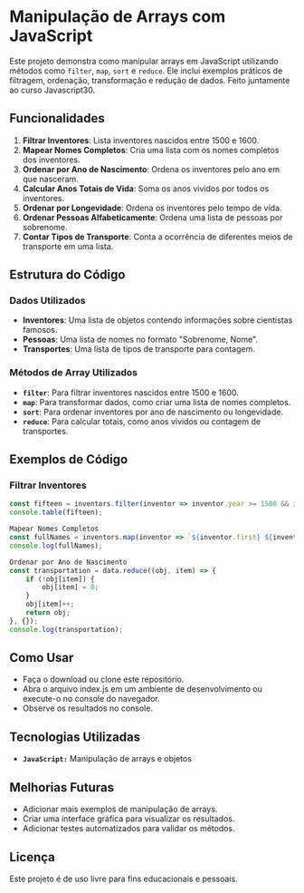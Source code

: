 # Manipulação de Arrays com JavaScript

Este projeto demonstra como manipular arrays em JavaScript utilizando métodos como `filter`, `map`, `sort` e `reduce`. Ele inclui exemplos práticos de filtragem, ordenação, transformação e redução de dados.
Feito juntamente ao curso Javascript30.

## Funcionalidades

1. **Filtrar Inventores**: Lista inventores nascidos entre 1500 e 1600.
2. **Mapear Nomes Completos**: Cria uma lista com os nomes completos dos inventores.
3. **Ordenar por Ano de Nascimento**: Ordena os inventores pelo ano em que nasceram.
4. **Calcular Anos Totais de Vida**: Soma os anos vividos por todos os inventores.
5. **Ordenar por Longevidade**: Ordena os inventores pelo tempo de vida.
6. **Ordenar Pessoas Alfabeticamente**: Ordena uma lista de pessoas por sobrenome.
7. **Contar Tipos de Transporte**: Conta a ocorrência de diferentes meios de transporte em uma lista.

## Estrutura do Código

### Dados Utilizados

- **Inventores**: Uma lista de objetos contendo informações sobre cientistas famosos.
- **Pessoas**: Uma lista de nomes no formato "Sobrenome, Nome".
- **Transportes**: Uma lista de tipos de transporte para contagem.

### Métodos de Array Utilizados

- **`filter`**: Para filtrar inventores nascidos entre 1500 e 1600.
- **`map`**: Para transformar dados, como criar uma lista de nomes completos.
- **`sort`**: Para ordenar inventores por ano de nascimento ou longevidade.
- **`reduce`**: Para calcular totais, como anos vividos ou contagem de transportes.

## Exemplos de Código

### Filtrar Inventores
```javascript
const fifteen = inventors.filter(inventor => inventor.year >= 1500 && inventor.year <= 1600);
console.table(fifteen);

Mapear Nomes Completos
const fullNames = inventors.map(inventor => `${inventor.first} ${inventor.last}`);
console.log(fullNames);

Ordenar por Ano de Nascimento
const transportation = data.reduce((obj, item) => {
    if (!obj[item]) {
        obj[item] = 0;
    }
    obj[item]++;
    return obj;
}, {});
console.log(transportation);
```
 ## Como Usar
- Faça o download ou clone este repositório.
- Abra o arquivo index.js em um ambiente de desenvolvimento ou execute-o no console do navegador.
- Observe os resultados no console.

## Tecnologias Utilizadas
- **`JavaScript:`** Manipulação de arrays e objetos

## Melhorias Futuras
- Adicionar mais exemplos de manipulação de arrays.
- Criar uma interface gráfica para visualizar os resultados.
- Adicionar testes automatizados para validar os métodos.

## Licença
Este projeto é de uso livre para fins educacionais e pessoais.

